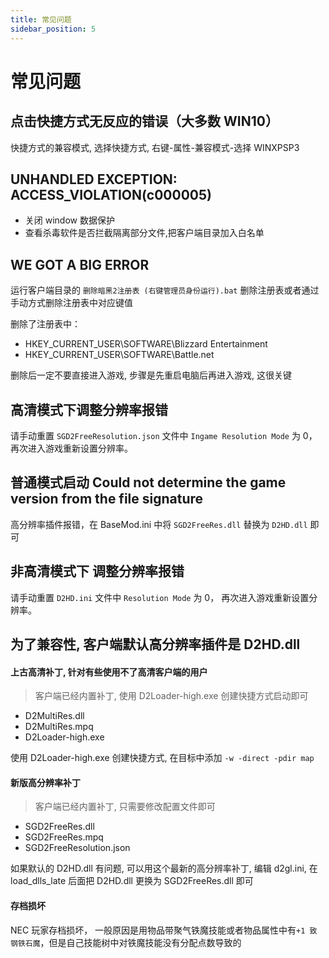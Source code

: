 ```yaml
---
title: 常见问题
sidebar_position: 5
---
```


# 常见问题

## 点击快捷方式无反应的错误（大多数 WIN10）

快捷方式的兼容模式, 选择快捷方式, 右键-属性-兼容模式-选择 WINXPSP3

## UNHANDLED EXCEPTION: ACCESS_VIOLATION(c000005)

- 关闭 window 数据保护
- 查看杀毒软件是否拦截隔离部分文件,把客户端目录加入白名单

## WE GOT A BIG ERROR

运行客户端目录的 `删除暗黑2注册表 (右键管理员身份运行).bat` 删除注册表或者通过手动方式删除注册表中对应键值

删除了注册表中：

- HKEY_CURRENT_USER\SOFTWARE\Blizzard Entertainment
- HKEY_CURRENT_USER\SOFTWARE\Battle.net

删除后一定不要直接进入游戏, 步骤是先重启电脑后再进入游戏, 这很关键

## 高清模式下调整分辨率报错

请手动重置 `SGD2FreeResolution.json` 文件中 `Ingame Resolution Mode` 为 0， 再次进入游戏重新设置分辨率。

## 普通模式启动 Could not determine the game version from the file signature

高分辨率插件报错，在 BaseMod.ini 中将 `SGD2FreeRes.dll` 替换为 `D2HD.dll` 即可

## 非高清模式下 调整分辨率报错

请手动重置 `D2HD.ini` 文件中 `Resolution Mode` 为 0， 再次进入游戏重新设置分辨率。

## 为了兼容性, 客户端默认高分辨率插件是 D2HD.dll

#### 上古高清补丁, 针对有些使用不了高清客户端的用户

> 客户端已经内置补丁, 使用 D2Loader-high.exe 创建快捷方式启动即可

- D2MultiRes.dll
- D2MultiRes.mpq
- D2Loader-high.exe

使用 D2Loader-high.exe 创建快捷方式, 在目标中添加 `-w -direct -pdir map`

#### 新版高分辨率补丁

> 客户端已经内置补丁, 只需要修改配置文件即可

- SGD2FreeRes.dll
- SGD2FreeRes.mpq
- SGD2FreeResolution.json

如果默认的 D2HD.dll 有问题, 可以用这个最新的高分辨率补丁, 编辑 d2gl.ini, 在 load_dlls_late 后面把 D2HD.dll 更换为 SGD2FreeRes.dll 即可

#### 存档损坏

NEC 玩家存档损坏， 一般原因是用物品带聚气铁魔技能或者物品属性中有`+1 致 钢铁石魔`，但是自己技能树中对铁魔技能没有分配点数导致的
